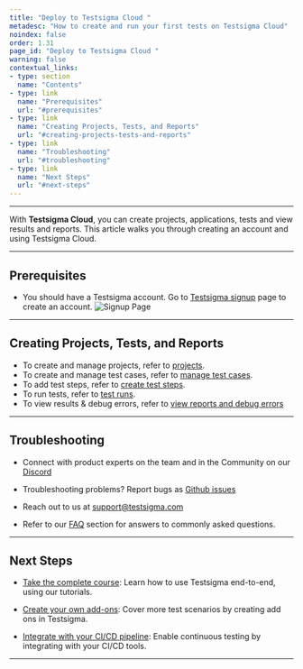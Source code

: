 ```yaml
---
title: "Deploy to Testsigma Cloud "
metadesc: "How to create and run your first tests on Testsigma Cloud"
noindex: false
order: 1.31  
page_id: "Deploy to Testsigma Cloud "
warning: false
contextual_links:
- type: section
  name: "Contents"
- type: link
  name: "Prerequisites"
  url: "#prerequisites"
- type: link
  name: "Creating Projects, Tests, and Reports"
  url: "#creating-projects-tests-and-reports"
- type: link
  name: "Troubleshooting"
  url: "#troubleshooting"
- type: link
  name: "Next Steps"
  url: "#next-steps"
---
```


---

With **Testsigma Cloud**, you can create projects, applications, tests and view results and reports. This article walks you through creating an account and using Testsigma Cloud. 

---

## **Prerequisites**

- You should have a Testsigma account. Go to [Testsigma signup](https://testsigma.com/signup) page to create an account.
  ![Signup Page](https://s3.amazonaws.com/static-docs.testsigma.com/new_images/projects/applications/tssupage.png)

---

## **Creating Projects, Tests, and Reports**

- To create and manage projects, refer to [projects](https://testsigma.com/docs/projects/overview/).
- To create and manage test cases, refer to [manage test cases](https://testsigma.com/docs/test-cases/manage/add-edit-delete/).
- To add test steps, refer to [create test steps](https://testsigma.com/docs/test-cases/create-steps/).
- To run tests, refer to [test runs](https://testsigma.com/docs/runs/adhoc-runs/).
- To view results & debug errors, refer to [view reports and debug errors](https://docs.testsigma.com/images/testsigma-cloud/view-results-and-debug-errors.png)

---

## **Troubleshooting**

- Connect with product experts on the team and in the Community on our [Discord](https://discord.com/invite/5caWS7R6QX/)

- Troubleshooting problems? Report bugs as [Github issues](https://github.com/testsigmahq/testsigma/discussions)

- Reach out to us at [support@testsigma.com](mailto:support@testsigma.com)

- Refer to our [FAQ](https://testsigma.com/docs/getting-started/faqs/) section for answers to commonly asked questions.

---

## **Next Steps**

- [Take the complete course](https://testsigma.com/tutorials/): Learn how to use Testsigma end-to-end, using our tutorials. 

- [Create your own add-ons](https://testsigma.com/docs/addons/what-is-an-addon/): Cover more test scenarios by creating add ons in Testsigma.

- [Integrate with your CI/CD pipeline](https://testsigma.com/docs/continuous-integration/jenkins/): Enable continuous testing by integrating with your CI/CD tools. 

---